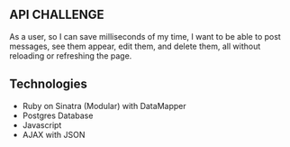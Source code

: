 API CHALLENGE
---

As a user, so I can save milliseconds of my time, I want to be able to post messages, see them appear, edit them, and delete them, all without reloading or refreshing the page.

Technologies
---
* Ruby on Sinatra (Modular) with DataMapper
* Postgres Database
* Javascript
* AJAX with JSON
